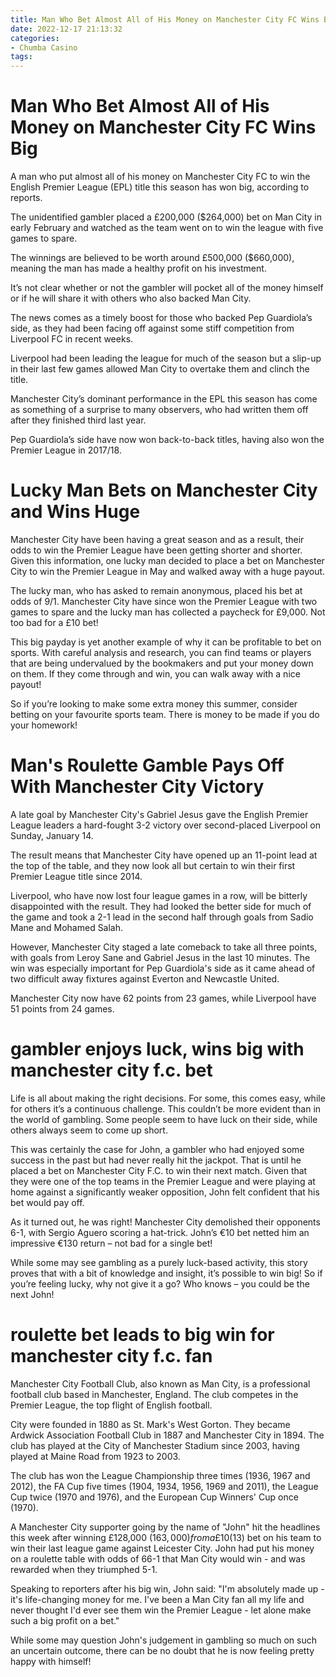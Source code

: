 ```yaml
---
title: Man Who Bet Almost All of His Money on Manchester City FC Wins Big
date: 2022-12-17 21:13:32
categories:
- Chumba Casino
tags:
---
```



#  Man Who Bet Almost All of His Money on Manchester City FC Wins Big

A man who put almost all of his money on Manchester City FC to win the English Premier League (EPL) title this season has won big, according to reports.

The unidentified gambler placed a £200,000 ($264,000) bet on Man City in early February and watched as the team went on to win the league with five games to spare.

The winnings are believed to be worth around £500,000 ($660,000), meaning the man has made a healthy profit on his investment.

It’s not clear whether or not the gambler will pocket all of the money himself or if he will share it with others who also backed Man City.

The news comes as a timely boost for those who backed Pep Guardiola’s side, as they had been facing off against some stiff competition from Liverpool FC in recent weeks.

Liverpool had been leading the league for much of the season but a slip-up in their last few games allowed Man City to overtake them and clinch the title.



Manchester City’s dominant performance in the EPL this season has come as something of a surprise to many observers, who had written them off after they finished third last year.

Pep Guardiola’s side have now won back-to-back titles, having also won the Premier League in 2017/18.

#  Lucky Man Bets on Manchester City and Wins Huge

Manchester City have been having a great season and as a result, their odds to win the Premier League have been getting shorter and shorter. Given this information, one lucky man decided to place a bet on Manchester City to win the Premier League in May and walked away with a huge payout.

The lucky man, who has asked to remain anonymous, placed his bet at odds of 9/1. Manchester City have since won the Premier League with two games to spare and the lucky man has collected a paycheck for £9,000. Not too bad for a £10 bet!

This big payday is yet another example of why it can be profitable to bet on sports. With careful analysis and research, you can find teams or players that are being undervalued by the bookmakers and put your money down on them. If they come through and win, you can walk away with a nice payout!

So if you’re looking to make some extra money this summer, consider betting on your favourite sports team. There is money to be made if you do your homework!

#  Man's Roulette Gamble Pays Off With Manchester City Victory

A late goal by Manchester City's Gabriel Jesus gave the English Premier League leaders a hard-fought 3-2 victory over second-placed Liverpool on Sunday, January 14.

The result means that Manchester City have opened up an 11-point lead at the top of the table, and they now look all but certain to win their first Premier League title since 2014.

Liverpool, who have now lost four league games in a row, will be bitterly disappointed with the result. They had looked the better side for much of the game and took a 2-1 lead in the second half through goals from Sadio Mane and Mohamed Salah.

However, Manchester City staged a late comeback to take all three points, with goals from Leroy Sane and Gabriel Jesus in the last 10 minutes. The win was especially important for Pep Guardiola's side as it came ahead of two difficult away fixtures against Everton and Newcastle United.

Manchester City now have 62 points from 23 games, while Liverpool have 51 points from 24 games.

#  gambler enjoys luck, wins big with manchester city f.c. bet

Life is all about making the right decisions. For some, this comes easy, while for others it’s a continuous challenge. This couldn’t be more evident than in the world of gambling. Some people seem to have luck on their side, while others always seem to come up short.

This was certainly the case for John, a gambler who had enjoyed some success in the past but had never really hit the jackpot. That is until he placed a bet on Manchester City F.C. to win their next match. Given that they were one of the top teams in the Premier League and were playing at home against a significantly weaker opposition, John felt confident that his bet would pay off.

As it turned out, he was right! Manchester City demolished their opponents 6-1, with Sergio Aguero scoring a hat-trick. John’s €10 bet netted him an impressive €130 return – not bad for a single bet!

While some may see gambling as a purely luck-based activity, this story proves that with a bit of knowledge and insight, it’s possible to win big! So if you’re feeling lucky, why not give it a go? Who knows – you could be the next John!

#  roulette bet leads to big win for manchester city f.c. fan

Manchester City Football Club, also known as Man City, is a professional football club based in Manchester, England. The club competes in the Premier League, the top flight of English football.

City were founded in 1880 as St. Mark's West Gorton. They became Ardwick Association Football Club in 1887 and Manchester City in 1894. The club has played at the City of Manchester Stadium since 2003, having played at Maine Road from 1923 to 2003.

The club has won the League Championship three times (1936, 1967 and 2012), the FA Cup five times (1904, 1934, 1956, 1969 and 2011), the League Cup twice (1970 and 1976), and the European Cup Winners' Cup once (1970).

A Manchester City supporter going by the name of "John" hit the headlines this week after winning £128,000 ($163,000) from a £10 ($13) bet on his team to win their last league game against Leicester City. John had put his money on a roulette table with odds of 66-1 that Man City would win - and was rewarded when they triumphed 5-1.

Speaking to reporters after his big win, John said: "I'm absolutely made up - it's life-changing money for me. I've been a Man City fan all my life and never thought I'd ever see them win the Premier League - let alone make such a big profit on a bet."

While some may question John's judgement in gambling so much on such an uncertain outcome, there can be no doubt that he is now feeling pretty happy with himself!